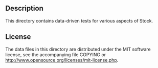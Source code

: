 Description
------------

This directory contains data-driven tests for various aspects of Stock.

License
--------

The data files in this directory are distributed under the MIT software
license, see the accompanying file COPYING or
http://www.opensource.org/licenses/mit-license.php.

